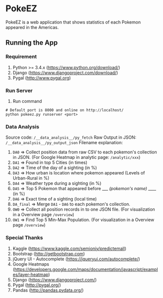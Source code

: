 # PokeEZ
PokeEZ is a web application that shows statistics of each Pokemon appeared in the Americas.

## Running the App

### Requirement
1. Python >= 3.4.x (https://www.python.org/download/)
2. Django (https://www.djangoproject.com/download/)
3. Pygal (http://www.pygal.org)


### Run Server
1. Run command
```
# Default port is 8000 and online on http://localhost/
python pokeez.py runserver <port>
```

### Data Analysis
Source code: `/__data_analysis__/py_fetch`
Raw Output in JSON: `/__data_analysis__/py_output_json`
Filename explanation:
1. `DA0` => Collect position data from raw CSV to each pokemon's collection in JSON. (For Google Heatmap in analytic page: `/analytic/xxx`)
2. `DA1` => Found in top 5 Cities (in times)
3. `DA2` => Time of the day of a sighting (in %)
4. `DA3` => How urban is location where pokemon appeared (Levels of Urban-Rural in %)
5. `DA4` => Weather type during a sighting (in %)
6. `DA5` => Top 5 Pokemon that appeared before ___ *(pokemon's name)* ____ (in %)
7. `DA6` => Exact time of a sighting (local time)
8. `DA_final` => Merge `DA1` - `DA6` to each pokemon's collection.
9. `OW0` => Collect all position records in to one JSON file. (For visualization in a Overview page `/overview`)
10. `OW1` => Find Top 5 Min-Max Population. (For visualization in a Overview page `/overview`)

### Special Thanks

1. Kaggle (https://www.kaggle.com/semioniy/predictemall)
2. Bootstrap (http://getbootstrap.com)
3. jQuery UI - Autocomplete (https://jqueryui.com/autocomplete/)
4. Google Heatmaps (https://developers.google.com/maps/documentation/javascript/examples/layer-heatmap)
5. Django (https://www.djangoproject.com/)
6. Pygal (http://pygal.org/)
7. Pandas (http://pandas.pydata.org/)
